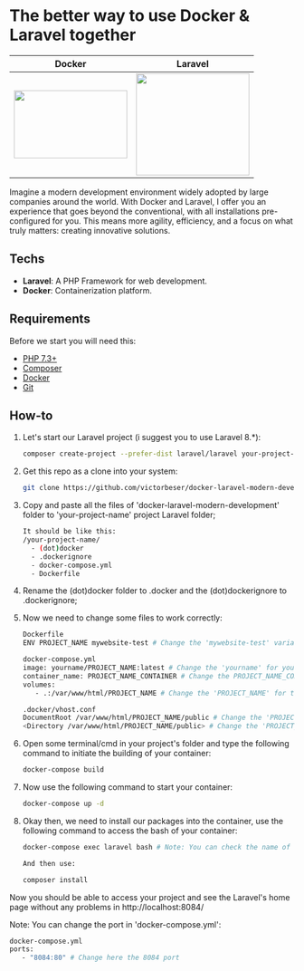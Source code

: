 # The better way to use Docker & Laravel together

| Docker | Laravel |
|--------|---------|
| <img src="https://www.docker.com/wp-content/uploads/2023/05/symbol_blue-docker-logo.png" width="200px" height="120px" /> | <img src="https://upload.wikimedia.org/wikipedia/commons/thumb/9/9a/Laravel.svg/1200px-Laravel.svg.png" width="200px" height="180px" /> |

Imagine a modern development environment widely adopted by large companies around the world. 
With Docker and Laravel, I offer you an experience that goes beyond the conventional, with all installations pre-configured for you. 
This means more agility, efficiency, and a focus on what truly matters: creating innovative solutions.

## Techs

- **Laravel**: A PHP Framework for web development.
- **Docker**: Containerization platform.

## Requirements

Before we start you will need this:

- [PHP 7.3+](https://www.php.net/downloads)
- [Composer](https://getcomposer.org/download/)
- [Docker](https://www.docker.com/get-started)
- [Git](https://git-scm.com/downloads)

## How-to

1. Let's start our Laravel project (i suggest you to use Laravel 8.*):

   ```bash
   composer create-project --prefer-dist laravel/laravel your-project-name "8.*"

2. Get this repo as a clone into your system:

   ```bash
   git clone https://github.com/victorbeser/docker-laravel-modern-development.git

3. Copy and paste all the files of 'docker-laravel-modern-development' folder to 'your-project-name' project Laravel folder;
   
   ```bash
   It should be like this:
   /your-project-name/
     - (dot)docker
     - .dockerignore
     - docker-compose.yml
     - Dockerfile

4. Rename the (dot)docker folder to .docker and the (dot)dockerignore to .dockerignore;
5. Now we need to change some files to work correctly:
   
   ```bash
   Dockerfile
   ENV PROJECT_NAME mywebsite-test # Change the 'mywebsite-test' variable with the name of your application

   docker-compose.yml
   image: yourname/PROJECT_NAME:latest # Change the 'yourname' for your desired name and the 'PROJECT_NAME' for the name of your application
   container_name: PROJECT_NAME_CONTAINER # Change the PROJECT_NAME_CONTAINER for the name of your application, like MYAPP_CONTAINER or something like this
   volumes:
      - .:/var/www/html/PROJECT_NAME # Change the 'PROJECT_NAME' for the name of your application

   .docker/vhost.conf
   DocumentRoot /var/www/html/PROJECT_NAME/public # Change the 'PROJECT_NAME' for the name of your application
   <Directory /var/www/html/PROJECT_NAME/public> # Change the 'PROJECT_NAME' for the name of your application

6. Open some terminal/cmd in your project's folder and type the following command to initiate the building of your container:
   
   ```bash
   docker-compose build

7. Now use the following command to start your container:
   
   ```bash
   docker-compose up -d

8. Okay then, we need to install our packages into the container, use the following command to access the bash of your container:
   
   ```bash
   docker-compose exec laravel bash # Note: You can check the name of the "service" using the command 'docker-compose ps'

   And then use:

   composer install
   
Now you should be able to access your project and see the Laravel's home page without any problems in http://localhost:8084/

Note: You can change the port in 'docker-compose.yml':

   ```bash
   docker-compose.yml
   ports:
      - "8084:80" # Change here the 8084 port
